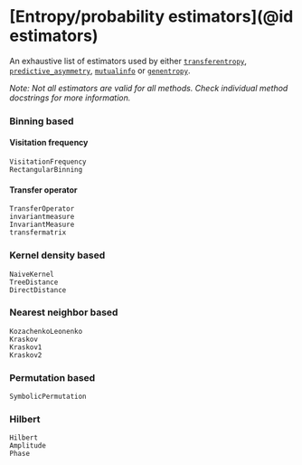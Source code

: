 # [Entropy/probability estimators](@id estimators)

An exhaustive list of estimators used by either [`transferentropy`](@ref), [`predictive_asymmetry`](@ref), [`mutualinfo`](@ref) or [`genentropy`](@ref).

*Note: Not all estimators are valid for all methods. Check individual method docstrings for more information.*

### Binning based

#### Visitation frequency

```@docs
VisitationFrequency
RectangularBinning
```

#### Transfer operator

```@docs
TransferOperator
invariantmeasure
InvariantMeasure
transfermatrix
```

### Kernel density based

```@docs
NaiveKernel
TreeDistance
DirectDistance
```

### Nearest neighbor based

```@docs
KozachenkoLeonenko
Kraskov
Kraskov1
Kraskov2
```

### Permutation based

```@docs
SymbolicPermutation
```

### Hilbert

```@docs
Hilbert
Amplitude
Phase
```
